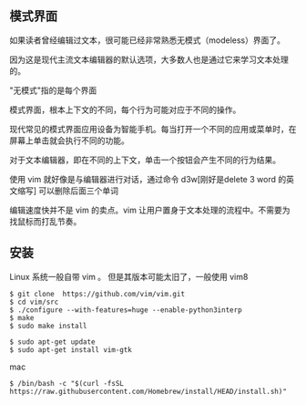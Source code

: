 ## 模式界面



如果读者曾经编辑过文本，很可能已经非常熟悉无模式（modeless）界面了。

因为这是现代主流文本编辑器的默认选项，大多数人也是通过它来学习文本处理的。

"无模式"指的是每个界面



模式界面，根本上下文的不同，每个行为可能对应于不同的操作。

现代常见的模式界面应用设备为智能手机。每当打开一个不同的应用或菜单时，在屏幕上单击就会执行不同的功能。

对于文本编辑器，即在不同的上下文，单击一个按钮会产生不同的行为结果。



使用 vim 就好像是与编辑器进行对话，通过命令 d3w[刚好是delete 3 word 的英文缩写] 可以删除后面三个单词

编辑速度快并不是 vim 的卖点。vim 让用户置身于文本处理的流程中。不需要为找鼠标而打乱节奏。





## 安装



Linux 系统一般自带 vim 。 但是其版本可能太旧了，一般使用 vim8 

```shell
$ git clone  https://github.com/vim/vim.git
$ cd vim/src 
$ ./configure --with-features=huge --enable-python3interp  
$ make 
$ sudo make install 

$ sudo apt-get update 
$ sudo apt-get install vim-gtk 
```



mac

```shell
$ /bin/bash -c "$(curl -fsSL https://raw.githubusercontent.com/Homebrew/install/HEAD/install.sh)"

```



























